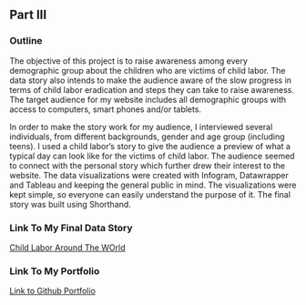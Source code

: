 ## Part III

### Outline
The objective of this project is to raise awareness among every demographic group about the children who are victims of child labor. The data story also intends to make the audience aware of the slow progress in terms of child labor eradication and steps they can take to raise awareness. The target audience for my website includes all demographic groups with access to computers, smart phones and/or tablets. 

In order to make the story work for my audience, I interviewed several individuals, from different backgrounds, gender and age group (including teens). I used a child labor’s story to give the audience a preview of what a typical day can look like for the victims of child labor. The audience seemed to connect with the personal story which further drew their interest to the website. The data visualizations were created with Infogram, Datawrapper and Tableau and keeping the general public in mind. The visualizations were kept simple, so everyone can easily understand the purpose of it. The final story was built using Shorthand. 

### Link To My Final Data Story
[Child Labor Around The WOrld](https://carnegiemellon.shorthandstories.com/child_labor_around_the_world/index.html)

### Link To My Portfolio
[Link to Github Portfolio](/README.md)
